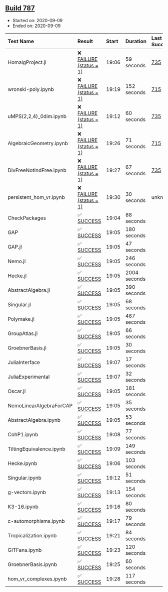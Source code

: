 ## [Build 787](https://oscarci.mathematik.uni-kl.de/job/oscar-stable/787/)

* Started on: 2020-09-09
* Ended on: 2020-09-09

| Test Name    | Result | Start | Duration | Last Success | First Failure |
|:-------------|:-------|:------|:---------|:-------------|:--------------|
| HomalgProject.jl | ❌ [FAILURE (status = 1)](https://oscarci.mathematik.uni-kl.de/job/oscar-stable/787/artifact/logs/build-787/HomalgProject.jl.log) | 19:06 | 59 seconds | [735](https://oscarci.mathematik.uni-kl.de/job/oscar-stable/735/) | [736](https://oscarci.mathematik.uni-kl.de/job/oscar-stable/736/) |
| wronski-poly.ipynb | ❌ [FAILURE (status = 1)](https://oscarci.mathematik.uni-kl.de/job/oscar-stable/787/artifact/logs/build-787/wronski-poly.ipynb.log) | 19:19 | 152 seconds | [715](https://oscarci.mathematik.uni-kl.de/job/oscar-stable/715/) | [716](https://oscarci.mathematik.uni-kl.de/job/oscar-stable/716/) |
| uMPS(2,2,4)_0dim.ipynb | ❌ [FAILURE (status = 1)](https://oscarci.mathematik.uni-kl.de/job/oscar-stable/787/artifact/logs/build-787/uMPS-2-2-4-_0dim.ipynb.log) | 19:12 | 60 seconds | [735](https://oscarci.mathematik.uni-kl.de/job/oscar-stable/735/) | [736](https://oscarci.mathematik.uni-kl.de/job/oscar-stable/736/) |
| AlgebraicGeometry.ipynb | ❌ [FAILURE (status = 1)](https://oscarci.mathematik.uni-kl.de/job/oscar-stable/787/artifact/logs/build-787/AlgebraicGeometry.ipynb.log) | 19:26 | 71 seconds | [715](https://oscarci.mathematik.uni-kl.de/job/oscar-stable/715/) | [716](https://oscarci.mathematik.uni-kl.de/job/oscar-stable/716/) |
| DivFreeNotIndFree.ipynb | ❌ [FAILURE (status = 1)](https://oscarci.mathematik.uni-kl.de/job/oscar-stable/787/artifact/logs/build-787/DivFreeNotIndFree.ipynb.log) | 19:27 | 67 seconds | [735](https://oscarci.mathematik.uni-kl.de/job/oscar-stable/735/) | [736](https://oscarci.mathematik.uni-kl.de/job/oscar-stable/736/) |
| persistent_hom_vr.ipynb | ❌ [FAILURE (status = 1)](https://oscarci.mathematik.uni-kl.de/job/oscar-stable/787/artifact/logs/build-787/persistent_hom_vr.ipynb.log) | 19:30 | 30 seconds | unknown | unknown |
| CheckPackages | ✅ [SUCCESS](https://oscarci.mathematik.uni-kl.de/job/oscar-stable/787/artifact/logs/build-787/CheckPackages.log) | 19:04 | 88 seconds |  |  |
| GAP | ✅ [SUCCESS](https://oscarci.mathematik.uni-kl.de/job/oscar-stable/787/artifact/logs/build-787/GAP.log) | 19:05 | 180 seconds |  |  |
| GAP.jl | ✅ [SUCCESS](https://oscarci.mathematik.uni-kl.de/job/oscar-stable/787/artifact/logs/build-787/GAP.jl.log) | 19:05 | 47 seconds |  |  |
| Nemo.jl | ✅ [SUCCESS](https://oscarci.mathematik.uni-kl.de/job/oscar-stable/787/artifact/logs/build-787/Nemo.jl.log) | 19:05 | 246 seconds |  |  |
| Hecke.jl | ✅ [SUCCESS](https://oscarci.mathematik.uni-kl.de/job/oscar-stable/787/artifact/logs/build-787/Hecke.jl.log) | 19:05 | 2004 seconds |  |  |
| AbstractAlgebra.jl | ✅ [SUCCESS](https://oscarci.mathematik.uni-kl.de/job/oscar-stable/787/artifact/logs/build-787/AbstractAlgebra.jl.log) | 19:05 | 390 seconds |  |  |
| Singular.jl | ✅ [SUCCESS](https://oscarci.mathematik.uni-kl.de/job/oscar-stable/787/artifact/logs/build-787/Singular.jl.log) | 19:05 | 68 seconds |  |  |
| Polymake.jl | ✅ [SUCCESS](https://oscarci.mathematik.uni-kl.de/job/oscar-stable/787/artifact/logs/build-787/Polymake.jl.log) | 19:05 | 487 seconds |  |  |
| GroupAtlas.jl | ✅ [SUCCESS](https://oscarci.mathematik.uni-kl.de/job/oscar-stable/787/artifact/logs/build-787/GroupAtlas.jl.log) | 19:05 | 66 seconds |  |  |
| GroebnerBasis.jl | ✅ [SUCCESS](https://oscarci.mathematik.uni-kl.de/job/oscar-stable/787/artifact/logs/build-787/GroebnerBasis.jl.log) | 19:05 | 30 seconds |  |  |
| JuliaInterface | ✅ [SUCCESS](https://oscarci.mathematik.uni-kl.de/job/oscar-stable/787/artifact/logs/build-787/JuliaInterface.log) | 19:07 | 17 seconds |  |  |
| JuliaExperimental | ✅ [SUCCESS](https://oscarci.mathematik.uni-kl.de/job/oscar-stable/787/artifact/logs/build-787/JuliaExperimental.log) | 19:07 | 32 seconds |  |  |
| Oscar.jl | ✅ [SUCCESS](https://oscarci.mathematik.uni-kl.de/job/oscar-stable/787/artifact/logs/build-787/Oscar.jl.log) | 19:05 | 181 seconds |  |  |
| NemoLinearAlgebraForCAP | ✅ [SUCCESS](https://oscarci.mathematik.uni-kl.de/job/oscar-stable/787/artifact/logs/build-787/NemoLinearAlgebraForCAP.log) | 19:05 | 35 seconds |  |  |
| AbstractAlgebra.ipynb | ✅ [SUCCESS](https://oscarci.mathematik.uni-kl.de/job/oscar-stable/787/artifact/logs/build-787/AbstractAlgebra.ipynb.log) | 19:05 | 53 seconds |  |  |
| CohP1.ipynb | ✅ [SUCCESS](https://oscarci.mathematik.uni-kl.de/job/oscar-stable/787/artifact/logs/build-787/CohP1.ipynb.log) | 19:08 | 77 seconds |  |  |
| TiltingEquivalence.ipynb | ✅ [SUCCESS](https://oscarci.mathematik.uni-kl.de/job/oscar-stable/787/artifact/logs/build-787/TiltingEquivalence.ipynb.log) | 19:09 | 149 seconds |  |  |
| Hecke.ipynb | ✅ [SUCCESS](https://oscarci.mathematik.uni-kl.de/job/oscar-stable/787/artifact/logs/build-787/Hecke.ipynb.log) | 19:06 | 103 seconds |  |  |
| Singular.ipynb | ✅ [SUCCESS](https://oscarci.mathematik.uni-kl.de/job/oscar-stable/787/artifact/logs/build-787/Singular.ipynb.log) | 19:12 | 51 seconds |  |  |
| g-vectors.ipynb | ✅ [SUCCESS](https://oscarci.mathematik.uni-kl.de/job/oscar-stable/787/artifact/logs/build-787/g-vectors.ipynb.log) | 19:13 | 154 seconds |  |  |
| K3-16.ipynb | ✅ [SUCCESS](https://oscarci.mathematik.uni-kl.de/job/oscar-stable/787/artifact/logs/build-787/K3-16.ipynb.log) | 19:16 | 80 seconds |  |  |
| c-automorphisms.ipynb | ✅ [SUCCESS](https://oscarci.mathematik.uni-kl.de/job/oscar-stable/787/artifact/logs/build-787/c-automorphisms.ipynb.log) | 19:17 | 79 seconds |  |  |
| Tropicalization.ipynb | ✅ [SUCCESS](https://oscarci.mathematik.uni-kl.de/job/oscar-stable/787/artifact/logs/build-787/Tropicalization.ipynb.log) | 19:21 | 84 seconds |  |  |
| GITFans.ipynb | ✅ [SUCCESS](https://oscarci.mathematik.uni-kl.de/job/oscar-stable/787/artifact/logs/build-787/GITFans.ipynb.log) | 19:23 | 120 seconds |  |  |
| GroebnerBasis.ipynb | ✅ [SUCCESS](https://oscarci.mathematik.uni-kl.de/job/oscar-stable/787/artifact/logs/build-787/GroebnerBasis.ipynb.log) | 19:25 | 60 seconds |  |  |
| hom_vr_complexes.ipynb | ✅ [SUCCESS](https://oscarci.mathematik.uni-kl.de/job/oscar-stable/787/artifact/logs/build-787/hom_vr_complexes.ipynb.log) | 19:28 | 117 seconds |  |  |
